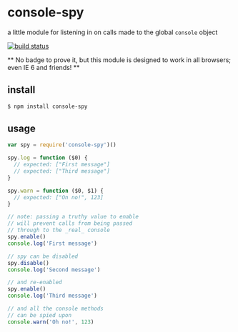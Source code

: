 # console-spy
a little module for listening in on calls made to the global `console` object

[![build status](https://travis-ci.org/michaelrhodes/console-spy.svg?branch=master)](https://travis-ci.org/michaelrhodes/console-spy)

** No badge to prove it, but this module is designed to work in all browsers; even IE 6 and friends! **

## install
```sh
$ npm install console-spy
```

## usage
```js
var spy = require('console-spy')()

spy.log = function ($0) {
  // expected: ["First message"]
  // expected: ["Third message"]
}

spy.warn = function ($0, $1) {
  // expected: ["On no!", 123]
}

// note: passing a truthy value to enable
// will prevent calls from being passed
// through to the _real_ console
spy.enable()
console.log('First message')

// spy can be disabled
spy.disable()
console.log('Second message')

// and re-enabled
spy.enable()
console.log('Third message')

// and all the console methods
// can be spied upon
console.warn('Oh no!', 123)
```
